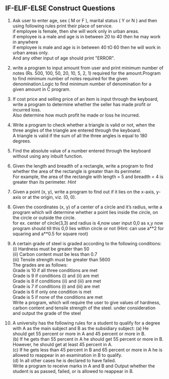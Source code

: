 ## **IF-ELIF-ELSE Construct Questions**

1.	Ask user to enter age, sex ( M or F ), marital status ( Y or N ) and then using following rules print their place of service. 
<br> if employee is female, then she will work only in urban areas. 
<br> if employee is a male and age is in between 20 to 40 then he may work in anywhere 
<br> if employee is male and age is in between 40 tO 60 then he will work in urban areas only. 
<br> And any other input of age should print "ERROR". 

2.	write a program to input amount from user and print minimum number of notes (Rs. 500, 100, 50, 20, 10, 5, 2, 1) 
required for the amount.Program to find minimum number of notes required for the given denomination.Logic to find minimum number of denomination for a given amount in C program.

3.	If cost price and selling price of an item is input through the keyboard, write a program to determine whether the seller has made profit or incurred loss. 
    <br>           Also determine how much profit he made or loss he incurred.

4.	Write a program to check whether a triangle is valid or not, when the three angles of the triangle are entered through the keyboard. 
     <br>          A triangle is valid if the sum of all the three angles is equal to 180 degrees.

5.	Find the absolute value of a number entered through the keyboard without using any inbuilt function.

6.	Given the length and breadth of a rectangle, write a program to find whether the area of the rectangle is greater than its perimeter. 
     <br>For example, the area of the rectangle with length = 5 and breadth = 4 is greater than its perimeter. *Hint*

7.	Given a point (x, y), write a program to find out if it lies on the x-axis, y-axis or at the origin, viz. (0, 0). 

8.	Given the coordinates (x, y) of a center of a circle and it’s radius, write a program which will determine whether a point lies inside the circle, on the circle or outside the circle.<br>
for ex. center of circle(3,3) and radius is 4,now user input 0,0 as x,y
now program should till this 0,0 lies within circle or not
(Hint: can use a\*\*2  for squaring and  a\*\*0.5 for square root)

9.	A certain grade of steel is graded according to the following conditions:
(i) Hardness must be greater than 50<br>
(ii) Carbon content must be less than 0.7<br>
(iii) Tensile strength must be greater than 5600<br>
The grades are as follows:<br>
Grade is 10 if all three conditions are met<br>
Grade is 9 if conditions (i) and (ii) are met<br>
Grade is 8 if conditions (ii) and (iii) are met<br>
Grade is 7 if conditions (i) and (iii) are met<br>
Grade is 6 if only one condition is met<br>
Grade is 5 if none of the conditions are met<br>
Write a program, which will require the user to give values of hardness, carbon content and tensile strength of the steel.
under consideration and output the grade of the steel

10.	A university has the following rules for a student to qualify for a degree with A as the main subject and B as the subsidiary subject:
(a) He should get 55 percent or more in A and 45 percent or more in B.<br>
(b) If he gets than 55 percent in A he should get 55 percent or more in B. However, he should get at least 45 percent in A.<br>
(c) If he gets less than 45 percent in B and 65 percent or more in A he is allowed to reappear in an examination in B to qualify.<br>
(d) In all other cases he is declared to have failed.<br>
Write a program to receive marks in A and B and Output whether the student is as passed, failed, or is allowed to reappear in B.<br>


